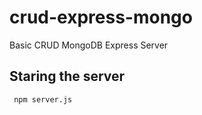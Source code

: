 # crud-express-mongo

Basic CRUD MongoDB Express Server

## Staring the server

<code> npm server.js </code>
